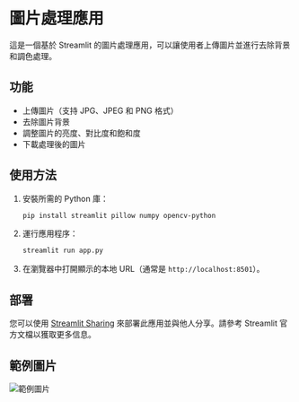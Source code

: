 # 圖片處理應用

這是一個基於 Streamlit 的圖片處理應用，可以讓使用者上傳圖片並進行去除背景和調色處理。

## 功能
- 上傳圖片（支持 JPG、JPEG 和 PNG 格式）
- 去除圖片背景
- 調整圖片的亮度、對比度和飽和度
- 下載處理後的圖片

## 使用方法

1. 安裝所需的 Python 庫：
    ```bash
    pip install streamlit pillow numpy opencv-python
    ```

2. 運行應用程序：
    ```bash
    streamlit run app.py
    ```

3. 在瀏覽器中打開顯示的本地 URL（通常是 `http://localhost:8501`）。

## 部署

您可以使用 [Streamlit Sharing](https://share.streamlit.io/) 來部署此應用並與他人分享。請參考 Streamlit 官方文檔以獲取更多信息。

## 範例圖片

![範例圖片](example.png)

